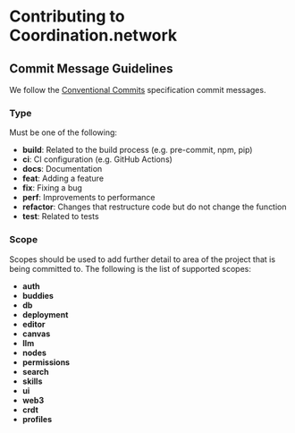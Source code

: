# Contributing to Coordination.network

## Commit Message Guidelines

We follow the [Conventional Commits](https://www.conventionalcommits.org/en/v1.0.0/) specification commit messages.

### Type

Must be one of the following:

- **build**: Related to the build process (e.g. pre-commit, npm, pip)
- **ci**: CI configuration (e.g. GitHub Actions)
- **docs**: Documentation
- **feat**: Adding a feature
- **fix**: Fixing a bug
- **perf**: Improvements to performance
- **refactor**: Changes that restructure code but do not change the function
- **test**: Related to tests

### Scope

Scopes should be used to add further detail to area of the project that is being committed to. The following is the list of supported scopes:

- **auth**
- **buddies**
- **db**
- **deployment**
- **editor**
- **canvas**
- **llm**
- **nodes**
- **permissions**
- **search**
- **skills**
- **ui**
- **web3**
- **crdt**
- **profiles**
